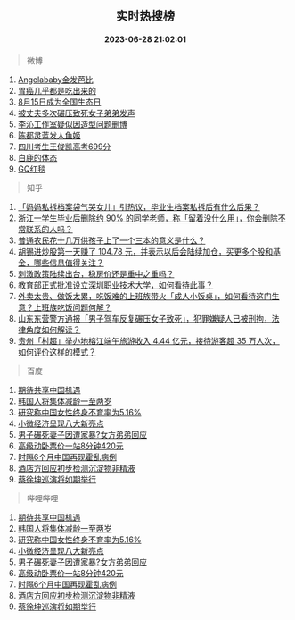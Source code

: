 <div align="center"><h2>实时热搜榜</h2><h4>2023-06-28 21:02:01</h4></div>

> 微博  

1. [Angelababy金发芭比](https://s.weibo.com/weibo?q=Angelababy%E9%87%91%E5%8F%91%E8%8A%AD%E6%AF%94&t=31&band_rank=1&Refer=top)<br />
2. [胃癌几乎都是吃出来的](https://s.weibo.com/weibo?q=%23%E8%83%83%E7%99%8C%E5%87%A0%E4%B9%8E%E9%83%BD%E6%98%AF%E5%90%83%E5%87%BA%E6%9D%A5%E7%9A%84%23&t=31&band_rank=2&Refer=top)<br />
3. [8月15日成为全国生态日](https://s.weibo.com/weibo?q=%238%E6%9C%8815%E6%97%A5%E6%88%90%E4%B8%BA%E5%85%A8%E5%9B%BD%E7%94%9F%E6%80%81%E6%97%A5%23&t=31&band_rank=3&Refer=top)<br />
4. [被丈夫多次碾压致死女子弟弟发声](https://s.weibo.com/weibo?q=%23%E8%A2%AB%E4%B8%88%E5%A4%AB%E5%A4%9A%E6%AC%A1%E7%A2%BE%E5%8E%8B%E8%87%B4%E6%AD%BB%E5%A5%B3%E5%AD%90%E5%BC%9F%E5%BC%9F%E5%8F%91%E5%A3%B0%23&t=31&band_rank=4&Refer=top)<br />
5. [李沁工作室疑似因造型问题删博](https://s.weibo.com/weibo?q=%23%E6%9D%8E%E6%B2%81%E5%B7%A5%E4%BD%9C%E5%AE%A4%E7%96%91%E4%BC%BC%E5%9B%A0%E9%80%A0%E5%9E%8B%E9%97%AE%E9%A2%98%E5%88%A0%E5%8D%9A%23&t=31&band_rank=5&Refer=top)<br />
6. [陈都灵蓝发人鱼姬](https://s.weibo.com/weibo?q=%23%E9%99%88%E9%83%BD%E7%81%B5%E8%93%9D%E5%8F%91%E4%BA%BA%E9%B1%BC%E5%A7%AC%23&t=31&band_rank=6&Refer=top)<br />
7. [四川考生王俊凯高考699分](https://s.weibo.com/weibo?q=%23%E5%9B%9B%E5%B7%9D%E8%80%83%E7%94%9F%E7%8E%8B%E4%BF%8A%E5%87%AF%E9%AB%98%E8%80%83699%E5%88%86%23&t=31&band_rank=7&Refer=top)<br />
8. [白鹿的体态](https://s.weibo.com/weibo?q=%23%E7%99%BD%E9%B9%BF%E7%9A%84%E4%BD%93%E6%80%81%23&t=31&band_rank=8&Refer=top)<br />
9. [GQ红毯](https://s.weibo.com/weibo?q=%23GQ%E7%BA%A2%E6%AF%AF%23&t=31&band_rank=9&Refer=top)<br />

> 知乎  

1. [「妈妈私拆档案袋气哭女儿」引热议，毕业生档案私拆后有什么后果？](https://www.zhihu.com/question/608989364)<br />
2. [浙江一学生毕业后删除约 90% 的同学老师，称「留着没什么用」，你会删除不常联系的人吗？](https://www.zhihu.com/question/608984327)<br />
3. [普通农民花十几万供孩子上了一个三本的意义是什么？](https://www.zhihu.com/question/601925776)<br />
4. [胡锡进炒股第一天赚了 104.78 元，并表示以后会陆续加仓，买更多个股和基金，哪些信息值得关注？](https://www.zhihu.com/question/609069494)<br />
5. [刺激政策陆续出台，稳房价还是重中之重吗？](https://www.zhihu.com/theater/98961)<br />
6. [教育部正式批准设立深圳职业技术大学，如何看待此事？](https://www.zhihu.com/question/608543386)<br />
7. [外卖太贵、做饭太累，吃饭难的上班族带火「成人小饭桌」，如何看待这门生意？上班族吃饭问题何解？](https://www.zhihu.com/question/607821291)<br />
8. [山东东营警方通报「男子驾车反复碾压女子致死」，犯罪嫌疑人已被刑拘，法律角度如何解读？](https://www.zhihu.com/question/609117132)<br />
9. [贵州「村超」举办地榕江端午旅游收入 4.44 亿元，接待游客超 35 万人次，如何评价这样的模式？](https://www.zhihu.com/question/609163019)<br />

> 百度  

1. [期待共享中国机遇](https://www.baidu.com/s?wd=%E6%9C%9F%E5%BE%85%E5%85%B1%E4%BA%AB%E4%B8%AD%E5%9B%BD%E6%9C%BA%E9%81%87&sa=fyb_news&rsv_dl=fyb_news)<br />
2. [韩国人将集体减龄一至两岁](https://www.baidu.com/s?wd=%E9%9F%A9%E5%9B%BD%E4%BA%BA%E5%B0%86%E9%9B%86%E4%BD%93%E5%87%8F%E9%BE%84%E4%B8%80%E8%87%B3%E4%B8%A4%E5%B2%81&sa=fyb_news&rsv_dl=fyb_news)<br />
3. [研究称中国女性终身不育率为5.16%](https://www.baidu.com/s?wd=%E7%A0%94%E7%A9%B6%E7%A7%B0%E4%B8%AD%E5%9B%BD%E5%A5%B3%E6%80%A7%E7%BB%88%E8%BA%AB%E4%B8%8D%E8%82%B2%E7%8E%87%E4%B8%BA5.16%25&sa=fyb_news&rsv_dl=fyb_news)<br />
4. [小微经济呈现八大新亮点](https://www.baidu.com/s?wd=%E5%B0%8F%E5%BE%AE%E7%BB%8F%E6%B5%8E%E5%91%88%E7%8E%B0%E5%85%AB%E5%A4%A7%E6%96%B0%E4%BA%AE%E7%82%B9&sa=fyb_news&rsv_dl=fyb_news)<br />
5. [男子碾死妻子因遭家暴?女方弟弟回应](https://www.baidu.com/s?wd=%E7%94%B7%E5%AD%90%E7%A2%BE%E6%AD%BB%E5%A6%BB%E5%AD%90%E5%9B%A0%E9%81%AD%E5%AE%B6%E6%9A%B4%3F%E5%A5%B3%E6%96%B9%E5%BC%9F%E5%BC%9F%E5%9B%9E%E5%BA%94&sa=fyb_news&rsv_dl=fyb_news)<br />
6. [高级动卧票价一站8分钟420元](https://www.baidu.com/s?wd=%E9%AB%98%E7%BA%A7%E5%8A%A8%E5%8D%A7%E7%A5%A8%E4%BB%B7%E4%B8%80%E7%AB%998%E5%88%86%E9%92%9F420%E5%85%83&sa=fyb_news&rsv_dl=fyb_news)<br />
7. [时隔6个月中国再现霍乱病例](https://www.baidu.com/s?wd=%E6%97%B6%E9%9A%946%E4%B8%AA%E6%9C%88%E4%B8%AD%E5%9B%BD%E5%86%8D%E7%8E%B0%E9%9C%8D%E4%B9%B1%E7%97%85%E4%BE%8B&sa=fyb_news&rsv_dl=fyb_news)<br />
8. [酒店方回应初步检测沉淀物非精液](https://www.baidu.com/s?wd=%E9%85%92%E5%BA%97%E6%96%B9%E5%9B%9E%E5%BA%94%E5%88%9D%E6%AD%A5%E6%A3%80%E6%B5%8B%E6%B2%89%E6%B7%80%E7%89%A9%E9%9D%9E%E7%B2%BE%E6%B6%B2&sa=fyb_news&rsv_dl=fyb_news)<br />
9. [蔡徐坤巡演将如期举行](https://www.baidu.com/s?wd=%E8%94%A1%E5%BE%90%E5%9D%A4%E5%B7%A1%E6%BC%94%E5%B0%86%E5%A6%82%E6%9C%9F%E4%B8%BE%E8%A1%8C&sa=fyb_news&rsv_dl=fyb_news)<br />

> 哔哩哔哩  

1. [期待共享中国机遇](https://www.baidu.com/s?wd=%E6%9C%9F%E5%BE%85%E5%85%B1%E4%BA%AB%E4%B8%AD%E5%9B%BD%E6%9C%BA%E9%81%87&sa=fyb_news&rsv_dl=fyb_news)<br />
2. [韩国人将集体减龄一至两岁](https://www.baidu.com/s?wd=%E9%9F%A9%E5%9B%BD%E4%BA%BA%E5%B0%86%E9%9B%86%E4%BD%93%E5%87%8F%E9%BE%84%E4%B8%80%E8%87%B3%E4%B8%A4%E5%B2%81&sa=fyb_news&rsv_dl=fyb_news)<br />
3. [研究称中国女性终身不育率为5.16%](https://www.baidu.com/s?wd=%E7%A0%94%E7%A9%B6%E7%A7%B0%E4%B8%AD%E5%9B%BD%E5%A5%B3%E6%80%A7%E7%BB%88%E8%BA%AB%E4%B8%8D%E8%82%B2%E7%8E%87%E4%B8%BA5.16%25&sa=fyb_news&rsv_dl=fyb_news)<br />
4. [小微经济呈现八大新亮点](https://www.baidu.com/s?wd=%E5%B0%8F%E5%BE%AE%E7%BB%8F%E6%B5%8E%E5%91%88%E7%8E%B0%E5%85%AB%E5%A4%A7%E6%96%B0%E4%BA%AE%E7%82%B9&sa=fyb_news&rsv_dl=fyb_news)<br />
5. [男子碾死妻子因遭家暴?女方弟弟回应](https://www.baidu.com/s?wd=%E7%94%B7%E5%AD%90%E7%A2%BE%E6%AD%BB%E5%A6%BB%E5%AD%90%E5%9B%A0%E9%81%AD%E5%AE%B6%E6%9A%B4%3F%E5%A5%B3%E6%96%B9%E5%BC%9F%E5%BC%9F%E5%9B%9E%E5%BA%94&sa=fyb_news&rsv_dl=fyb_news)<br />
6. [高级动卧票价一站8分钟420元](https://www.baidu.com/s?wd=%E9%AB%98%E7%BA%A7%E5%8A%A8%E5%8D%A7%E7%A5%A8%E4%BB%B7%E4%B8%80%E7%AB%998%E5%88%86%E9%92%9F420%E5%85%83&sa=fyb_news&rsv_dl=fyb_news)<br />
7. [时隔6个月中国再现霍乱病例](https://www.baidu.com/s?wd=%E6%97%B6%E9%9A%946%E4%B8%AA%E6%9C%88%E4%B8%AD%E5%9B%BD%E5%86%8D%E7%8E%B0%E9%9C%8D%E4%B9%B1%E7%97%85%E4%BE%8B&sa=fyb_news&rsv_dl=fyb_news)<br />
8. [酒店方回应初步检测沉淀物非精液](https://www.baidu.com/s?wd=%E9%85%92%E5%BA%97%E6%96%B9%E5%9B%9E%E5%BA%94%E5%88%9D%E6%AD%A5%E6%A3%80%E6%B5%8B%E6%B2%89%E6%B7%80%E7%89%A9%E9%9D%9E%E7%B2%BE%E6%B6%B2&sa=fyb_news&rsv_dl=fyb_news)<br />
9. [蔡徐坤巡演将如期举行](https://www.baidu.com/s?wd=%E8%94%A1%E5%BE%90%E5%9D%A4%E5%B7%A1%E6%BC%94%E5%B0%86%E5%A6%82%E6%9C%9F%E4%B8%BE%E8%A1%8C&sa=fyb_news&rsv_dl=fyb_news)<br />
